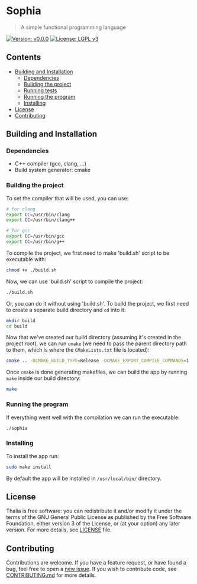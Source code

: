 # Sophia
> A simple functional programming language

[![Version: v0.0.0](https://img.shields.io/badge/version-v0.0.0-red)](https://vstan02.github.io/sophia)
[![License: LGPL v3](https://img.shields.io/badge/License-LGPL%20v3-blue.svg)](http://www.gnu.org/licenses/lgpl-3.0)

## Contents
- [Building and Installation](#building-and-installation)
  - [Dependencies](#dependencies)
  - [Building the project](#building-the-project)
  - [Running tests](#running-tests)
  - [Running the program](#running-the-program)
  - [Installing](#installing)
- [License](#license)
- [Contributing](#contributing)

## Building and Installation

### Dependencies
- C++ compiler (gcc, clang, ...)
- Build system generator: cmake

### Building the project
To set the compiler that will be used, you can use:
```sh
# for clang
export CC=/usr/bin/clang
export CC=/usr/bin/clang++

# for gcc
export CC=/usr/bin/gcc
export CC=/usr/bin/g++
```

To compile the project, we first need to make 'build.sh' script to be executable with:
```sh
chmod +x ./build.sh
```

Now, we can use 'build.sh' script to compile the project:
```sh
./build.sh
```

Or, you can do it without using 'build.sh'. 
To build the project, we first need to create a separate build directory and `cd` into it:
```sh
mkdir build
cd build
```

Now that we've created our build directory (assuming it's created in the project root), we can run `cmake` (we need to pass the parent directory path to them, which is where the `CMakeLists.txt` file is located):
```sh
cmake .. -DCMAKE_BUILD_TYPE=Release -DCMAKE_EXPORT_COMPILE_COMMANDS=1
```

Once `cmake` is done generating makefiles, we can build the app by running `make` inside our build directory:
```sh
make
```

### Running the program
If everything went well with the compilation we can run the executable:
```sh
./sophia
```

### Installing
To install the app run:
```sh
sudo make install
```
By default the app will be installed in `/usr/local/bin/` directory.

## License
Thalia is free software: you can redistribute it and/or modify it under the terms of the GNU General Public License as published by the Free Software Foundation, either version 3 of the License, or (at your option) any later version.
For more details, see [LICENSE](https://github.com/vstan02/sophia/blob/master/LICENSE) file.

## Contributing
Contributions are welcome.
If you have a feature request, or have found a bug, feel free to open a [new issue](https://github.com/vstan02/sophia/issues/new).
If you wish to contribute code, see [CONTRIBUTING.md](https://github.com/vstan02/sophia/blob/master/CONTRIBUTING.md) for more details.
